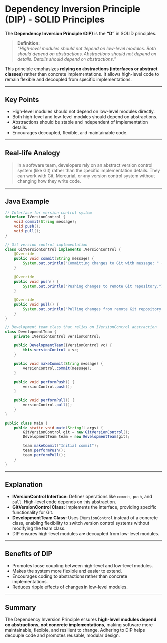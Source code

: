 # Dependency Inversion Principle (DIP) - SOLID Principles

The **Dependency Inversion Principle (DIP)** is the **“D”** in SOLID principles.

> **Definition:**  
> *“High-level modules should not depend on low-level modules. Both should depend on abstractions. Abstractions should not depend on details. Details should depend on abstractions.”*

This principle emphasizes **relying on abstractions (interfaces or abstract classes)** rather than concrete implementations. It allows high-level code to remain flexible and decoupled from specific implementations.

---

## Key Points

- High-level modules should not depend on low-level modules directly.  
- Both high-level and low-level modules should depend on abstractions.  
- Abstractions should be stable and independent of implementation details.  
- Encourages decoupled, flexible, and maintainable code.

---

## Real-life Analogy

> In a software team, developers rely on an abstract version control system (like Git) rather than the specific implementation details. They can work with Git, Mercurial, or any version control system without changing how they write code.

---

## Java Example

```java
// Interface for version control system
interface IVersionControl {
    void commit(String message);
    void push();
    void pull();
}

// Git version control implementation
class GitVersionControl implements IVersionControl {
    @Override
    public void commit(String message) {
        System.out.println("Committing changes to Git with message: " + message);
    }

    @Override
    public void push() {
        System.out.println("Pushing changes to remote Git repository.");
    }

    @Override
    public void pull() {
        System.out.println("Pulling changes from remote Git repository.");
    }
}

// Development team class that relies on IVersionControl abstraction
class DevelopmentTeam {
    private IVersionControl versionControl;

    public DevelopmentTeam(IVersionControl vc) {
        this.versionControl = vc;
    }

    public void makeCommit(String message) {
        versionControl.commit(message);
    }

    public void performPush() {
        versionControl.push();
    }

    public void performPull() {
        versionControl.pull();
    }
}

public class Main {
    public static void main(String[] args) {
        GitVersionControl git = new GitVersionControl();
        DevelopmentTeam team = new DevelopmentTeam(git);

        team.makeCommit("Initial commit");
        team.performPush();
        team.performPull();
    }
}
```

---

## Explanation

- **IVersionControl Interface:** Defines operations like `commit`, `push`, and `pull`. High-level code depends on this abstraction.  
- **GitVersionControl Class:** Implements the interface, providing specific functionality for Git.  
- **DevelopmentTeam Class:** Uses `IVersionControl` instead of a concrete class, enabling flexibility to switch version control systems without modifying the team class.
- DIP ensures high-level modules are decoupled from low-level modules.

---

## Benefits of DIP

- Promotes loose coupling between high-level and low-level modules.  
- Makes the system more flexible and easier to extend.  
- Encourages coding to abstractions rather than concrete implementations.  
- Reduces ripple effects of changes in low-level modules.

---

## Summary

The Dependency Inversion Principle ensures **high-level modules depend on abstractions, not concrete implementations**, making software more maintainable, flexible, and resilient to change. Adhering to DIP helps decouple code and promotes reusable, modular design.